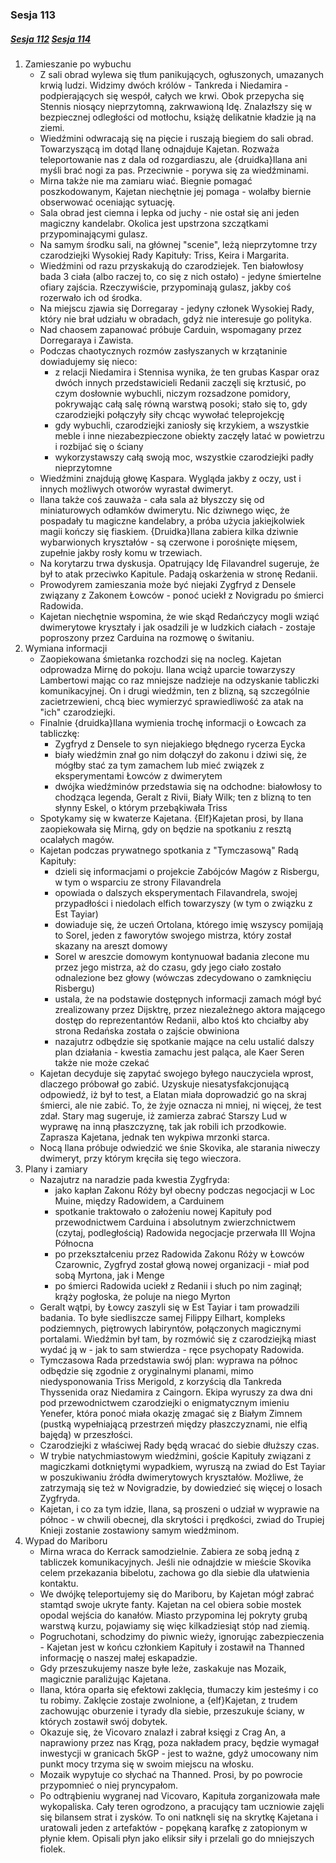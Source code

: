### Sesja 113
##### [Sesja 112](#sesja-112) [Sesja 114](#sesja-114)
1. Zamieszanie po wybuchu
    - Z sali obrad wylewa się tłum panikujących, ogłuszonych, umazanych krwią ludzi. Widzimy dwóch królów - Tankreda i Niedamira - podpierających się wespół, całych we krwi. Obok przepycha się Stennis niosący nieprzytomną, zakrwawioną Idę. Znalazłszy się w bezpiecznej odległości od motłochu, książę delikatnie kładzie ją na ziemi.
    - Wiedźmini odwracają się na pięcie i ruszają biegiem do sali obrad. Towarzyszącą im dotąd Ilanę odnajduje Kajetan. Rozważa teleportowanie nas z dala od rozgardiaszu, ale {druidka}Ilana ani myśli brać nogi za pas. Przeciwnie - porywa się za wiedźminami.
    - Mirna także nie ma zamiaru wiać. Biegnie pomagać poszkodowanym, Kajetan niechętnie jej pomaga - wolałby biernie obserwować oceniając sytuację.
    - Sala obrad jest ciemna i lepka od juchy - nie ostał się ani jeden magiczny kandelabr. Okolica jest upstrzona szczątkami przypominającymi gulasz.
    - Na samym środku sali, na głównej "scenie", leżą nieprzytomne trzy czarodziejki Wysokiej Rady Kapituły: Triss, Keira i Margarita.
    - Wiedźmini od razu przyskakują do czarodziejek. Ten białowłosy bada 3 ciała (albo raczej to, co się z nich ostało) - jedyne śmiertelne ofiary zajścia. Rzeczywiście, przypominają gulasz, jakby coś rozerwało ich od środka.
    - Na miejscu zjawia się Dorregaray - jedyny członek Wysokiej Rady, który nie brał udziału w obradach, gdyż nie interesuje go polityka.
    - Nad chaosem zapanować próbuje Carduin, wspomagany przez Dorregaraya i Zawista.
    - Podczas chaotycznych rozmów zasłyszanych w krzątaninie dowiadujemy się nieco:
        - z relacji Niedamira i Stennisa wynika, że ten grubas Kaspar oraz dwóch innych przedstawicieli Redanii zaczęli się krztusić, po czym dosłownie wybuchli, niczym rozsadzone pomidory, pokrywając całą salę równą warstwą posoki; stało się to, gdy czarodziejki połączyły siły chcąc wywołać teleprojekcję
        - gdy wybuchli, czarodziejki zaniosły się krzykiem, a wszystkie meble i inne niezabezpieczone obiekty zaczęły latać w powietrzu i rozbijać się o ściany
        - wykorzystawszy całą swoją moc, wszystkie czarodziejki padły nieprzytomne
    - Wiedźmini znajdują głowę Kaspara. Wygląda jakby z oczy, ust i innych możliwych otworów wyrastał dwimeryt.
    - Ilana także coś zauważa - cała sala aż błyszczy się od miniaturowych odłamków dwimerytu. Nic dziwnego więc, że pospadały tu magiczne kandelabry, a próba użycia jakiejkolwiek magii kończy się fiaskiem. {Druidka}Ilana zabiera kilka dziwnie wybarwionych kryształów - są czerwone i porośnięte mięsem, zupełnie jakby rosły komu w trzewiach.
    - Na korytarzu trwa dyskusja. Opatrujący Idę Filavandrel sugeruje, że był to atak przeciwko Kapitule. Padają oskarżenia w stronę Redanii.
    - Prowodyrem zamieszania może być niejaki Zygfryd z Densele związany z Zakonem Łowców - ponoć uciekł z Novigradu po śmierci Radowida.
    - Kajetan niechętnie wspomina, że wie skąd Redańczycy mogli wziąć dwimerytowe kryształy i jak osadzili je w ludzkich ciałach - zostaje poproszony przez Carduina na rozmowę o świtaniu.
2. Wymiana informacji
    - Zaopiekowana śmietanka rozchodzi się na nocleg. Kajetan odprowadza Mirnę do pokoju. Ilana wciąż uparcie towarzyszy Lambertowi mając co raz mniejsze nadzieje na odzyskanie tabliczki komunikacyjnej. On i drugi wiedźmin, ten z blizną, są szczególnie zacietrzewieni, chcą biec wymierzyć sprawiedliwość za atak na "ich" czarodziejki.
    - Finalnie {druidka}Ilana wymienia trochę informacji o Łowcach za tabliczkę:
        - Zygfryd z Densele to syn niejakiego błędnego rycerza Eycka 
        - biały wiedźmin znał go nim dołączył do zakonu i dziwi się, że mógłby stać za tym zamachem lub mieć związek z eksperymentami Łowców z dwimerytem
        - dwójka wiedźminów przedstawia się na odchodne: białowłosy to chodząca legenda, Geralt z Rivii, Biały Wilk; ten z blizną to ten słynny Eskel, o którym przebąkiwała Triss
    - Spotykamy się w kwaterze Kajetana. {Elf}Kajetan prosi, by Ilana zaopiekowała się Mirną, gdy on będzie na spotkaniu z resztą ocalałych magów.
    - Kajetan podczas prywatnego spotkania z "Tymczasową" Radą Kapituły:
        - dzieli się informacjami o projekcie Zabójców Magów z Risbergu, w tym o wsparciu ze strony Filavandrela
        - opowiada o dalszych eksperymentach Filavandrela, swojej przypadłości i niedolach elfich towarzyszy (w tym o związku z Est Tayiar)
        - dowiaduje się, że uczeń Ortolana, którego imię wszyscy pomijają to Sorel, jeden z faworytów swojego mistrza, który został skazany na areszt domowy
        - Sorel w areszcie domowym kontynuował badania zlecone mu przez jego mistrza, aż do czasu, gdy jego ciało zostało odnalezione bez głowy (wówczas zdecydowano o zamknięciu Risbergu)
        - ustala, że na podstawie dostępnych informacji zamach mógł być zrealizowany przez Dijsktrę, przez niezależnego aktora mającego dostęp do reprezentantów Redanii, albo ktoś kto chciałby aby strona Redańska została o zajście obwiniona
        - nazajutrz odbędzie się spotkanie mające na celu ustalić dalszy plan działania - kwestia zamachu jest paląca, ale Kaer Seren także nie może czekać
    - Kajetan decyduje się zapytać swojego byłego nauczyciela wprost, dlaczego próbował go zabić. Uzyskuje niesatysfakcjonującą odpowiedź, iż był to test, a Elatan miała doprowadzić go na skraj śmierci, ale nie zabić. To, że żyje oznacza ni mniej, ni więcej, że test zdał. Stary mag sugeruje, iż zamierza zabrać Starszy Lud w wyprawę na inną płaszczyznę, tak jak robili ich przodkowie. Zaprasza Kajetana, jednak ten wykpiwa mrzonki starca.
    - Nocą Ilana próbuje odwiedzić we śnie Skovika, ale starania niweczy dwimeryt, przy którym kręciła się tego wieczora.
3. Plany i zamiary
    - Nazajutrz na naradzie pada kwestia Zygfryda:
        - jako kapłan Zakonu Róży był obecny podczas negocjacji w Loc Muine, między Radowidem, a Carduinem
        - spotkanie traktowało o założeniu nowej Kapituły pod przewodnictwem Carduina i absolutnym zwierzchnictwem (czytaj, podległością) Radowida
        negocjacje przerwała III Wojna Północna
        - po przekształceniu przez Radowida Zakonu Róży w Łowców Czarownic, Zygfryd został głową nowej organizacji - miał pod sobą Myrtona, jak i Menge
        - po śmierci Radowida uciekł z Redanii i słuch po nim zaginął; krąży pogłoska, że poluje na niego Myrton
    - Geralt wątpi, by Łowcy zaszyli się w Est Tayiar i tam prowadzili badania. To byłe siedliszcze samej Filippy Eilhart, kompleks podziemnych, piętrowych labiryntów, połączonych magicznymi portalami. Wiedźmin był tam, by rozmówić się z czarodziejką miast wydać ją w - jak to sam stwierdza - ręce psychopaty Radowida.
    - Tymczasowa Rada przedstawia swój plan: wyprawa na północ odbędzie się zgodnie z oryginalnymi planami, mimo niedysponowania Triss Merigold, z korzyścią dla Tankreda Thyssenida oraz Niedamira z Caingorn. Ekipa wyruszy za dwa dni pod przewodnictwem czarodziejki o enigmatycznym imieniu Yenefer, która ponoć miała okazję zmagać się z Białym Zimnem (pustką wypełniającą przestrzeń między płaszczyznami, nie elfią bajędą) w przeszłości.
    - Czarodziejki z właściwej Rady będą wracać do siebie dłuższy czas.
    - W trybie natychmiastowym wiedźmini, goście Kapituły związani z magiczkami dotkniętymi wypadkiem, wyruszą na zwiad do Est Tayiar w poszukiwaniu źródła dwimerytowych kryształów. Możliwe, że zatrzymają się też w Novigradzie, by dowiedzieć się więcej o losach Zygfryda.
    - Kajetan, i co za tym idzie, Ilana, są proszeni o udział w wyprawie na północ - w chwili obecnej, dla skrytości i prędkości, zwiad do Trupiej Knieji zostanie zostawiony samym wiedźminom.
2. Wypad do Mariboru
    - Mirna wraca do Kerrack samodzielnie. Zabiera ze sobą jedną z tabliczek komunikacyjnych. Jeśli nie odnajdzie w mieście Skovika celem przekazania bibelotu, zachowa go dla siebie dla ułatwienia kontaktu.
    - We dwójkę teleportujemy się do Mariboru, by Kajetan mógł zabrać stamtąd swoje ukryte fanty. Kajetan na cel obiera sobie mostek opodal wejścia do kanałów. Miasto przypomina lej pokryty grubą warstwą kurzu, pojawiamy się więc kilkadziesiąt stóp nad ziemią.
    - Pogruchotani, schodzimy do piwnic wieży, ignorując zabezpieczenia - Kajetan jest w końcu członkiem Kapituły i zostawił na Thanned informację o naszej małej eskapadzie.
    - Gdy przeszukujemy nasze byłe leże, zaskakuje nas Mozaik, magicznie paraliżując Kajetana.
    - Ilana, która oparła się efektowi zaklęcia, tłumaczy kim jesteśmy i co tu robimy. Zaklęcie zostaje zwolnione, a {elf}Kajetan, z trudem zachowując oburzenie i tyrady dla siebie, przeszukuje ściany, w których zostawił swój dobytek.
    - Okazuje się, że Vicovaro znalazł i zabrał księgi z Crag An, a naprawiony przez nas Krąg, poza nakładem pracy, będzie wymagał inwestycji w granicach 5kGP - jest to ważne, gdyż umocowany nim punkt mocy trzyma się w swoim miejscu na włosku.
    - Mozaik wypytuje co słychać na Thanned. Prosi, by po powrocie przypomnieć o niej pryncypałom.
    - Po odtrąbieniu wygranej nad Vicovaro, Kapituła zorganizowała małe wykopaliska. Cały teren ogrodzono, a pracujący tam uczniowie zajęli się bilansem strat i zysków. To oni natknęli się na skrytkę Kajetana i uratowali jeden z artefaktów - popękaną karafkę z zatopionym w płynie kłem. Opisali płyn jako eliksir siły i przelali go do mniejszych fiolek.